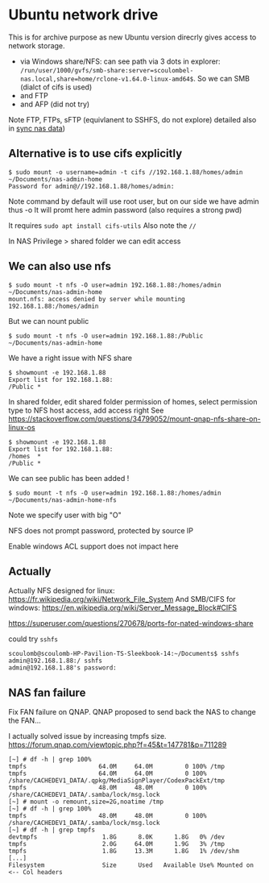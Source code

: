 # Ubuntu network drive

This is for archive purpose as new Ubuntu version direcrly gives access to network storage.
- via Windows share/NFS: can see path via 3 dots in explorer: `/run/user/1000/gvfs/smb-share:server=scoulombel-nas.local,share=home/rclone-v1.64.0-linux-amd64$`. So we can SMB (dialct of cifs is used)
- and FTP
- and AFP (did not try)

Note FTP, FTPs, sFTP (equivlanent to SSHFS, do not explore)  detailed also in [sync nas data](../sync-nas-to-hdd-cloud.md#setup-ftp-in-nas))

## Alternative is to use cifs explicitly


````
$ sudo mount -o username=admin -t cifs //192.168.1.88/homes/admin ~/Documents/nas-admin-home
Password for admin@//192.168.1.88/homes/admin: 
````

Note command by default will use root user, but on our side we have admin thus -o
It will promt here admin password (also requires a strong pwd)

It requires `sudo apt install cifs-utils`
Also note the `//`

In NAS Privilege > shared folder we can edit access 

## We can also use nfs

````
$ sudo mount -t nfs -O user=admin 192.168.1.88:/homes/admin ~/Documents/nas-admin-home
mount.nfs: access denied by server while mounting 192.168.1.88:/homes/admin
````

But we can nount public

````
$ sudo mount -t nfs -O user=admin 192.168.1.88:/Public ~/Documents/nas-admin-home
````
We have a right issue with NFS share

````
$ showmount -e 192.168.1.88
Export list for 192.168.1.88:
/Public *
````

In shared folder, edit shared folder permission of homes, select permission type to NFS host access, add access right
See https://stackoverflow.com/questions/34799052/mount-qnap-nfs-share-on-linux-os

````
$ showmount -e 192.168.1.88
Export list for 192.168.1.88:
/homes  *
/Public *
````

We can see public has been added !

````
$ sudo mount -t nfs -O user=admin 192.168.1.88:/homes/admin ~/Documents/nas-admin-home-nfs
````

Note we specify user with big "O"


NFS does not prompt password, protected by source IP

Enable windows ACL support does not impact here

## Actually 

Actually NFS designed for linux:  https://fr.wikipedia.org/wiki/Network_File_System 
And SMB/CIFS for windows: https://en.wikipedia.org/wiki/Server_Message_Block#CIFS 

https://superuser.com/questions/270678/ports-for-nated-windows-share

could try `sshfs` 

````
scoulomb@scoulomb-HP-Pavilion-TS-Sleekbook-14:~/Documents$ sshfs admin@192.168.1.88:/ sshfs
admin@192.168.1.88's password: 
````

## NAS fan failure

Fix FAN failure on QNAP.
QNAP proposed to send back the NAS to change the FAN...

I actually solved issue by increasing tmpfs size.
https://forum.qnap.com/viewtopic.php?f=45&t=147781&p=711289

````
[~] # df -h | grep 100%
tmpfs                    64.0M     64.0M         0 100% /tmp
tmpfs                    64.0M     64.0M         0 100% /share/CACHEDEV1_DATA/.qpkg/MediaSignPlayer/CodexPackExt/tmp
tmpfs                    48.0M     48.0M         0 100% /share/CACHEDEV1_DATA/.samba/lock/msg.lock
[~] # mount -o remount,size=2G,noatime /tmp
[~] # df -h | grep 100%
tmpfs                    48.0M     48.0M         0 100% /share/CACHEDEV1_DATA/.samba/lock/msg.lock
[~] # df -h | grep tmpfs
devtmpfs                  1.8G      8.0K      1.8G   0% /dev
tmpfs                     2.0G     64.0M      1.9G   3% /tmp
tmpfs                     1.8G     13.3M      1.8G   1% /dev/shm
[...]
Filesystem                Size      Used   Available Use% Mounted on <-- Col headers
````
